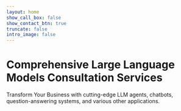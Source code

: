 ```yaml
---
layout: home
show_call_box: false
show_contact_btn: true
truncate: false
intro_image: false
---
```


# Comprehensive Large Language Models Consultation Services

Transform Your Business with cutting-edge LLM agents, chatbots, question-answering systems, and various other applications.
